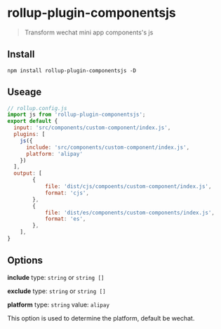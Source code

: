 # rollup-plugin-componentsjs
> Transform wechat mini app components's js

## Install
`npm install rollup-plugin-componentsjs -D`

## Useage
```js
// rollup.config.js
import js from 'rollup-plugin-componentsjs';
export default {
  input: 'src/components/custom-component/index.js',
  plugins: [
    js({
      include: 'src/components/custom-component/index.js',
      platform: 'alipay'
    })
  ],
  output: [
		{
			file: 'dist/cjs/compoents/custom-component/index.js',
			format: 'cjs',
		},
		{
			file: 'dist/es/components/custom-components/index.js',
			format: 'es',
		},
	],
}
```

## Options
**include**
type: `string` or `string []`

**exclude**
type: `string` or `string []`

**platform**
type: `string`
value: `alipay`

This option is used to determine the platform, default be wechat.
